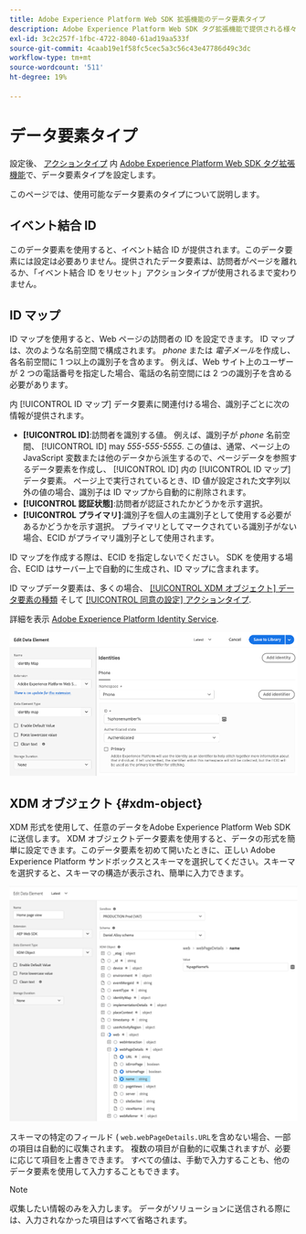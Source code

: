 ```yaml
---
title: Adobe Experience Platform Web SDK 拡張機能のデータ要素タイプ
description: Adobe Experience Platform Web SDK タグ拡張機能で提供される様々なデータ要素タイプについて説明します。
exl-id: 3c2c257f-1fbc-4722-8040-61ad19aa533f
source-git-commit: 4caab19e1f58fc5cec5a3c56c43e47786d49c3dc
workflow-type: tm+mt
source-wordcount: '511'
ht-degree: 19%

---
```


# データ要素タイプ

設定後、 [アクションタイプ](action-types.md) 内 [Adobe Experience Platform Web SDK タグ拡張機能](web-sdk-extension-configuration.md)で、データ要素タイプを設定します。

このページでは、使用可能なデータ要素のタイプについて説明します。


## イベント結合 ID

このデータ要素を使用すると、イベント結合 ID が提供されます。このデータ要素には設定は必要ありません。提供されたデータ要素は、訪問者がページを離れるか、「イベント結合 ID をリセット」アクションタイプが使用されるまで変わりません。

## ID マップ

ID マップを使用すると、Web ページの訪問者の ID を設定できます。 ID マップは、次のような名前空間で構成されます。 _phone_ または _電子メール_&#x200B;を作成し、各名前空間に 1 つ以上の識別子を含めます。 例えば、Web サイト上のユーザーが 2 つの電話番号を指定した場合、電話の名前空間には 2 つの識別子を含める必要があります。

内 [!UICONTROL ID マップ] データ要素に関連付ける場合、識別子ごとに次の情報が提供されます。

* **[!UICONTROL ID]**:訪問者を識別する値。 例えば、識別子が _phone_ 名前空間、 [!UICONTROL ID] may _555-555-5555_. この値は、通常、ページ上の JavaScript 変数または他のデータから派生するので、ページデータを参照するデータ要素を作成し、 [!UICONTROL ID] 内の [!UICONTROL ID マップ] データ要素。 ページ上で実行されているとき、ID 値が設定された文字列以外の値の場合、識別子は ID マップから自動的に削除されます。
* **[!UICONTROL 認証状態]**:訪問者が認証されたかどうかを示す選択。
* **[!UICONTROL プライマリ]**:識別子を個人の主識別子として使用する必要があるかどうかを示す選択。 プライマリとしてマークされている識別子がない場合、ECID がプライマリ識別子として使用されます。

ID マップを作成する際は、ECID を指定しないでください。 SDK を使用する場合、ECID はサーバー上で自動的に生成され、ID マップに含まれます。

ID マップデータ要素は、多くの場合、 [[!UICONTROL XDM オブジェクト] データ要素の種類](#xdm-object) そして [[!UICONTROL 同意の設定] アクションタイプ](action-types.md#set-consent).

詳細を表示 [Adobe Experience Platform Identity Service](https://experienceleague.adobe.com/docs/experience-platform/identity/home.html?lang=ja).

![](./assets/identity-map-data-element.png)

## XDM オブジェクト {#xdm-object}

XDM 形式を使用して、任意のデータをAdobe Experience Platform Web SDK に送信します。 XDM オブジェクトデータ要素を使用すると、データの形式を簡単に設定できます。このデータ要素を初めて開いたときに、正しい Adobe Experience Platform サンドボックスとスキーマを選択してください。スキーマを選択すると、スキーマの構造が表示され、簡単に入力できます。

![](./assets/XDM-object.png)

スキーマの特定のフィールド ( `web.webPageDetails.URL`を含めない場合、一部の項目は自動的に収集されます。 複数の項目が自動的に収集されますが、必要に応じて項目を上書きできます。 すべての値は、手動で入力することも、他のデータ要素を使用して入力することもできます。

>[!NOTE]
>
>収集したい情報のみを入力します。 データがソリューションに送信される際には、入力されなかった項目はすべて省略されます。
